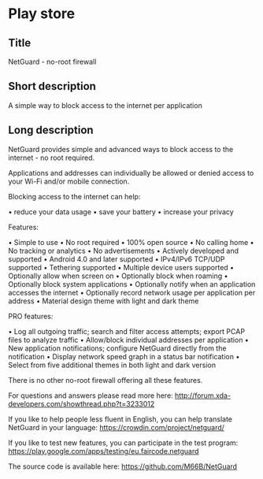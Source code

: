 Play store
==========

Title
-----
NetGuard - no-root firewall


Short description
-----------------
A simple way to block access to the internet per application


Long description
----------------
NetGuard provides simple and advanced ways to block access to the internet - no root required.

Applications and addresses can individually be allowed or denied access to your Wi-Fi and/or mobile connection.

Blocking access to the internet can help:

&bull; reduce your data usage
&bull; save your battery
&bull; increase your privacy

Features:

&bull; Simple to use
&bull; No root required
&bull; 100% open source
&bull; No calling home
&bull; No tracking or analytics
&bull; No advertisements
&bull; Actively developed and supported
&bull; Android 4.0 and later supported
&bull; IPv4/IPv6 TCP/UDP supported
&bull; Tethering supported
&bull; Multiple device users supported
&bull; Optionally allow when screen on
&bull; Optionally block when roaming
&bull; Optionally block system applications
&bull; Optionally notify when an application accesses the internet
&bull; Optionally record network usage per application per address
&bull; Material design theme with light and dark theme

PRO features:

&bull; Log all outgoing traffic; search and filter access attempts; export PCAP files to analyze traffic
&bull; Allow/block individual addresses per application
&bull; New application notifications; configure NetGuard directly from the notification
&bull; Display network speed graph in a status bar notification
&bull; Select from five additional themes in both light and dark version

There is no other no-root firewall offering all these features.

For questions and answers please read more here: http://forum.xda-developers.com/showthread.php?t=3233012

If you like to help people less fluent in English, you can help translate NetGuard in your language: https://crowdin.com/project/netguard/

If you like to test new features, you can participate in the test program: https://play.google.com/apps/testing/eu.faircode.netguard

The source code is available here: https://github.com/M66B/NetGuard

